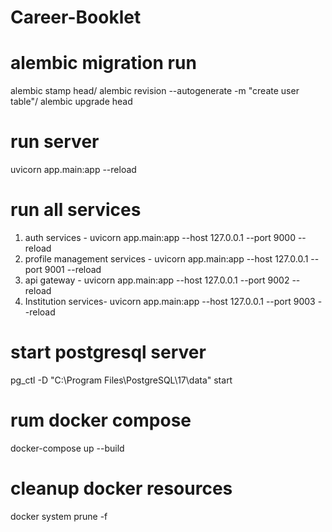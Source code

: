 # Career-Booklet
# alembic migration run
alembic stamp head/
alembic revision --autogenerate -m "create user table"/
alembic upgrade head

# run server
uvicorn app.main:app --reload

# run all services 
1) auth services - uvicorn app.main:app --host 127.0.0.1 --port 9000 --reload
2) profile management services - uvicorn app.main:app --host 127.0.0.1 --port 9001 --reload
3) api gateway - uvicorn app.main:app --host 127.0.0.1 --port 9002 --reload
4) Institution services- uvicorn app.main:app --host 127.0.0.1 --port 9003 --reload

# start postgresql server
pg_ctl -D "C:\Program Files\PostgreSQL\17\data" start

# rum docker compose
docker-compose up --build

# cleanup docker resources
docker system prune -f
